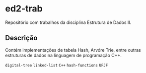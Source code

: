 # ed2-trab
Repositório com trabalhos da disciplina Estrutura de Dados II.

## Descrição
Contém implementações de tabela Hash, Arvóre Trie, entre outras estruturas de dados na linguagem de programação C++.

`digital-tree` `linked-list` `C++` `hash-functions` `UFJF`